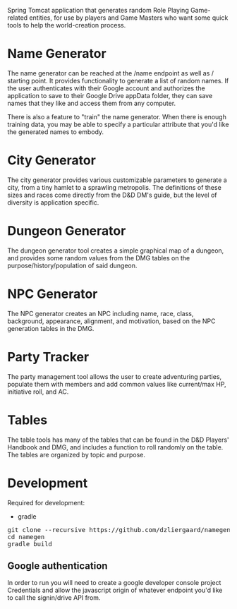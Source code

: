 Spring Tomcat application that generates random Role Playing Game-related entities, for use by players and Game Masters who want some quick tools to help the world-creation process.

# Name Generator

The name generator can be reached at the /name endpoint as well as / starting point. It provides functionality to generate a list of random names. If the user authenticates with their Google account and authorizes the application to save to their Google Drive appData folder, they can save names that they like and access them from any computer.

There is also a feature to "train" the name generator. When there is enough training data, you may be able to specify a particular attribute that you'd like the generated names to embody.

# City Generator

The city generator provides various customizable parameters to generate a city, from a tiny hamlet to a sprawling metropolis. The definitions of these sizes and races come directly from the D&D DM's guide, but the level of diversity is application specific.

# Dungeon Generator

The dungeon generator tool creates a simple graphical map of a dungeon, and provides some random values from the DMG tables on the purpose/history/population of said dungeon.

# NPC Generator

The NPC generator creates an NPC including name, race, class, background, appearance, alignment, and motivation, based on the NPC generation tables in the DMG.

# Party Tracker

The party management tool allows the user to create adventuring parties, populate them with members and add common values like current/max HP, initiative roll, and AC.

# Tables

The table tools has many of the tables that can be found in the D&D Players' Handbook and DMG, and includes a function to roll randomly on the table. The tables are organized by topic and purpose.

# Development

Required for development:

* gradle

<pre>
git clone --recursive https://github.com/dzliergaard/namegen.git
cd namegen
gradle build
</pre>

## Google authentication

In order to run you will need to create a google developer console project Credentials and allow the javascript origin of whatever endpoint you'd like to call the signin/drive API from.
